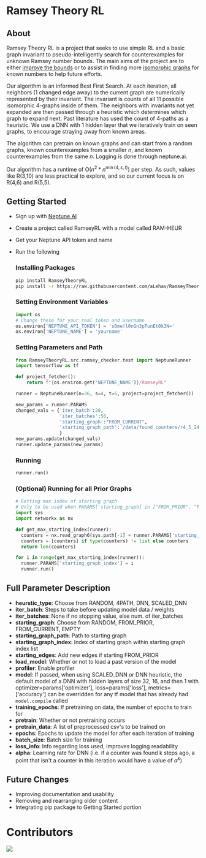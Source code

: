 # Ramsey Theory RL

## About
Ramsey Theory RL is a project that seeks to use simple RL and a basic graph invariant to pseudo-intelligently search for counterexamples for unknown Ramsey number bounds. The main aims of the project are to either [improve the bounds](https://en.wikipedia.org/wiki/Ramsey%27s_theorem) or to assist in finding more [isomorphic graphs](https://users.cecs.anu.edu.au/~bdm/data/ramsey.html) for known numbers to help future efforts. 

Our algorithm is an informed Best First Search. At each iteration, all neighbors (1 changed edge away) to the current graph are numerically represented by their invariant. The invariant is counts of all 11 possible isomorphic 4-graphs inside of them. The neighbors with invariants not yet expanded are then passed through a heuristic which determines which graph to expand next. Past literature has used the count of 4-paths as a heuristic. We use a DNN with 1 hidden layer that we iteratively train on seen graphs, to encourage straying away from known areas. 

The algorithm can pretrain on known graphs and can start from a random graphs, known counterexamples from a smaller $n$, and known counterexamples from the same $n$. Logging is done through neptune.ai.

Our algorithm has a runtime of O($n^2 * n^{\min({4,s,t})}$) per step. As such, values like R(3,10) are less practical to explore, and so our current focus is on R(4,6) and R(5,5).

## Getting Started
- Sign up with [Neptune AI](https://neptune.ai/)
- Create a project called RamseyRL with a model called RAM-HEUR
- Get your Neptune API token and name
- Run the following
  
  ### Installing Packages
  ```bash
  pip install RamseyTheoryRL
  pip install -r https://raw.githubusercontent.com/aLehav/RamseyTheoryRL/main/RamseyTheoryRL/requirements.txt --quiet
  ```
  ### Setting Environment Variables
  ```python
  import os
  # Change these for your real token and username
  os.environ['NEPTUNE_API_TOKEN'] = 's0me!l0nGn3pTunEt0k3N='
  os.environ['NEPTUNE_NAME'] = 'yourname'
  ```
  ### Setting Parameters and Path
  ```python
  from RamseyTheoryRL.src.ramsey_checker.test import NeptuneRunner
  import tensorflow as tf

  def project_fetcher():
      return f"{os.environ.get('NEPTUNE_NAME')}/RamseyRL"

  runner = NeptuneRunner(n=36, s=4, t=6, project=project_fetcher())
  
  new_params = runner.PARAMS
  changed_vals = {'iter_batch':20,
                  'iter_batches':50,
                  'starting_graph':"FROM_CURRENT",
                  'starting_graph_path':'/data/found_counters/r4_5_24_isograph.g6'
                  }
  new_params.update(changed_vals)
  runner.update_params(new_params)
  ```
  ### Running
  ```python
  runner.run()
  ```
  ### (Optional) Running for all Prior Graphs
  ```python
  # Getting max index of starting graph
  # Only to be used when PARAMS['starting_graph] in ["FROM_PRIOR", "FROM_CURRENT"]
  import sys
  import networkx as nx

  def get_max_starting_index(runner):
    counters = nx.read_graph6(sys.path[-1] + runner.PARAMS['starting_graph_path'])
    counters = [counters] if type(counters) != list else counters
    return len(counters)

  for i in range(get_max_starting_index(runner)):
    runner.PARAMS['starting_graph_index'] = i
    runner.run()
  ```

## Full Parameter Description

 - **heurstic_type**: Choose from RANDOM, 4PATH, DNN, SCALED_DNN
 - **iter_batch**: Steps to take before updating model data / weights
 - **iter_batches**: None if no stopping value, else num. of iter_batches
 - **starting_graph**: Choose from RANDOM, FROM_PRIOR, FROM_CURRENT, EMPTY
 - **starting_graph_path**: Path to starting graph
 - **starting_graph_index**: Index of starting graph within starting graph index list
 - **starting_edges**: Add new edges if starting FROM_PRIOR
 - **load_model**: Whether or not to load a past version of the model
 - **profiler**: Enable profiler
 - **model**: If passed, when using SCALED_DNN or DNN heuristic, the default model of a DNN with hidden layers of size 32, 16, and then 1 with optimizer=params['optimizer'], loss=params['loss'], metrics=['accuracy'] can be overridden for any tf model that has already had `model.compile` called
 - **training_epochs**: If pretraining on data, the number of epochs to train for
 - **pretrain**: Whether or not pretraining occurs
 - **pretrain_data**: A list of preprocessed csv's to be trained on
 - **epochs**: Epochs to update the model for after each iteration of training
 - **batch_size**: Batch size for training
 - **loss_info**: Info regarding loss used, improves logging readability
 - **alpha**: Learning rate for DNN (i.e. if a counter was found k steps ago, a point that isn't a counter in this iteration would have a value of $\alpha^k$)

## Future Changes

- Improving documentation and usability
- Removing and rearranging older content
- Integrating pip package to Getting Started portion

# Contributors
<a href="https://github.com/aLehav/RamseyTheoryRL/graphs/contributors">
  <img src="https://contrib.rocks/image?repo=aLehav/RamseyTheoryRL" />
</a>
